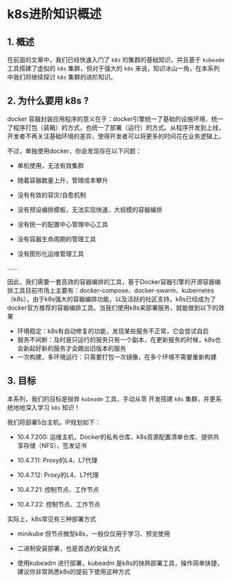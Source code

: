# k8s进阶知识概述


## 1. 概述

在前面的文章中，我们已经快速入门了 `k8s` 的集群的基础知识，并且基于 `kubeadm` 工具搭建了虚拟的 `k8s` 集群，但对于强大的 `k8s` 来说，知识冰山一角，在本系列中我们将继续探讨 `k8s` 集群的进阶知识。


## 2. 为什么要用 k8s ?

docker 容器封装应用程序的意义在于：docker引擎统一了基础的设施环境、统一了程序打包（装箱）的方式，也统一了部署（运行）的方式。从程序开发到上线，开发者不再关注基础环境的差异，使得开发者可以将更多的时间花在业务逻辑上。


不过，单独使用docker，你会发现存在以下问题：

- 单机使用，无法有效集群

- 随着容器数量上升，管理成本攀升

- 没有有效的容灾/自愈机制

- 没有预设编排模板，无法实现快速、大规模的容器编排

- 没有统一的配置中心管理中心工具

- 没有容器生命周期的管理工具

- 没有图形化运维管理工具

......


因此，我们需要一套高效的容器编排的工具，基于Docker容器引擎的开源容器编排工具目前市场上主要有：docker-compose、docker-swarm、kubernetes（k8s），由于k8s强大的容器编排功能，以及活跃的社区支持，k8s已经成为了docker官方推荐的容器编排工具。当我们使用k8s来部署服务，就能做到以下的效果

- 环境稳定：k8s有自动修复的功能，发现某些服务不正常，它会尝试自启
- 服务不间断：及时是只运行的服务只有一个副本，在更新服务的时候，k8s也会新起好新的服务才会踢出旧版本的服务
- 一次构建，多环境运行：只需要打包一次镜像，在多个环境不需要重新构建




## 3. 目标


本系列，我们的目标是抛弃 `kubeadm` 工具，手动从零 开发搭建 `k8s` 集群，并更系统地地深入学习 `k8s` 知识！


我们将部署5台主机，IP规划如下：

- 10.4.7.200: 运维主机，Docker的私有仓库、k8s资源配置清单仓库、提供共享存储（NFS）、签发证书

- 10.4.7.11: Proxy的L4、L7代理

- 10.4.7.12: Proxy的L4、L7代理

- 10.4.7.21: 控制节点、工作节点

- 10.4.7.22: 控制节点、工作节点



实际上，k8s常见有三种部署方式

- minikube 但节点微型k8s，一般仅仅用于学习、预览使用

- 二进制安装部署，也是首选的安装方式

- 使用kubeadm 进行部署，kubeadm 是k8s的快熟部署工具，操作简单快捷，建议你非常熟悉k8s的提前下使用这种方式





